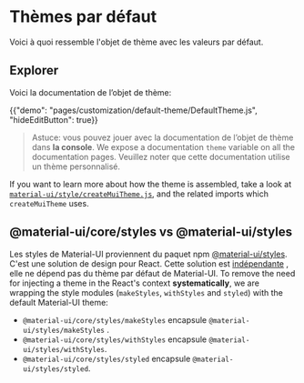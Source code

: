 # Thèmes par défaut

<p class="description">Voici à quoi ressemble l'objet de thème avec les valeurs par défaut.</p>

## Explorer

Voici la documentation de l’objet de thème:

{{"demo": "pages/customization/default-theme/DefaultTheme.js", "hideEditButton": true}}

> Astuce: vous pouvez jouer avec la documentation de l’objet de thème dans **la console**. We expose a documentation `theme` variable on all the documentation pages. Veuillez noter que cette documentation utilise un thème personnalisé.

If you want to learn more about how the theme is assembled, take a look at [`material-ui/style/createMuiTheme.js`](https://github.com/mui-org/material-ui/blob/next/packages/material-ui/src/styles/createMuiTheme.js), and the related imports which `createMuiTheme` uses.

## @material-ui/core/styles vs @material-ui/styles

Les styles de Material-UI proviennent du paquet npm [@material-ui/styles](/styles/basics/). C'est une solution de design pour React. Cette solution est [indépendante](https://bundlephobia.com/result?p=@material-ui/styles) , elle ne dépend pas du thème par défaut de Material-UI. To remove the need for injecting a theme in the React's context **systematically**, we are wrapping the style modules (`makeStyles`, `withStyles` and `styled`) with the default Material-UI theme:

- `@material-ui/core/styles/makeStyles` encapsule `@material-ui/styles/makeStyles` .
- `@material-ui/core/styles/withStyles` encapsule `@material-ui/styles/withStyles`.
- `@material-ui/core/styles/styled` encapsule `@material-ui/styles/styled`.